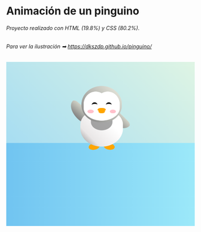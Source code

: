 # Animación de un pinguino

###### Proyecto realizado con HTML (19.8%) y CSS (80.2%).
###### Para ver la ilustración ➡ https://dkszdp.github.io/pinguino/  


![Imagen](./fotos/pinguino.png)